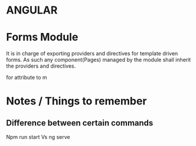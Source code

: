 # ANGULAR

# Forms Module
It is in charge of exporting providers and directives for template driven forms.
As such any component(Pages) managed by the module shall inherit the providers and directives.

for attribute to m

# Notes / Things to remember
## Difference between certain commands

Npm run start Vs ng serve

